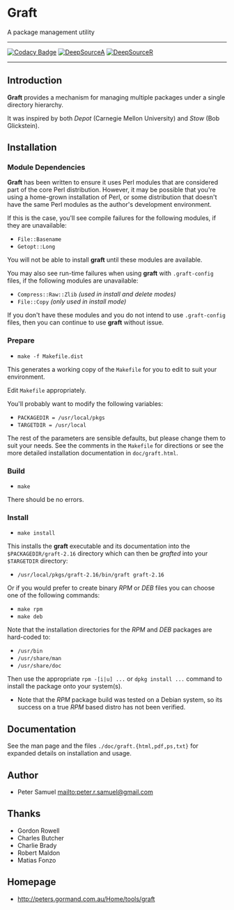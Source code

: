 # **Graft**

A package management utility

---

[![Codacy Badge](https://api.codacy.com/project/badge/Grade/a5fa2ae1caee43b7a12bbc441db667fc)](https://app.codacy.com/gh/johnsonjh/graft?utm_source=github.com&utm_medium=referral&utm_content=johnsonjh/graft&utm_campaign=Badge_Grade_Settings)
[![DeepSourceA](https://deepsource.io/gh/johnsonjh/graft.svg/?label=active+issues)](https://deepsource.io/gh/johnsonjh/graft/?ref=repository-badge)
[![DeepSourceR](https://deepsource.io/gh/johnsonjh/graft.svg/?label=resolved+issues)](https://deepsource.io/gh/johnsonjh/graft/?ref=repository-badge)

---

## Introduction

**Graft** provides a mechanism for managing multiple packages under a single directory hierarchy.

It was inspired by both _Depot_ (Carnegie Mellon University) and _Stow_ (Bob Glickstein).

## Installation

### Module Dependencies

**Graft** has been written to ensure it uses Perl modules that are considered part of the core Perl distribution. However, it may be possible that you're using a home-grown installation of Perl, or some distribution that doesn't have the same Perl modules as the author's development environment.

If this is the case, you'll see compile failures for the following modules, if they are unavailable:

- `File::Basename`
- `Getopt::Long`

You will not be able to install **graft** until these modules are available.

You may also see run-time failures when using **graft** with `.graft-config` files, if the following modules are unavailable:

- `Compress::Raw::Zlib` _(used in install and delete modes)_
- `File::Copy` _(only used in install mode)_

If you don't have these modules and you do not intend to use `.graft-config` files, then you can continue to use **graft** without issue.

### Prepare

- `make -f Makefile.dist`

This generates a working copy of the `Makefile` for you to edit to suit your environment.

Edit `Makefile` appropriately.

You'll probably want to modify the following variables:

- `PACKAGEDIR = /usr/local/pkgs`
- `TARGETDIR = /usr/local`

The rest of the parameters are sensible defaults, but please change them to suit your needs. See the comments in the `Makefile` for directions or see the more detailed installation documentation in `doc/graft.html`.

### Build

- `make`

There should be no errors.

### Install

- `make install`

This installs the **graft** executable and its documentation into the `$PACKAGEDIR/graft-2.16` directory which can then be _grafted_ into your `$TARGETDIR` directory:

- `/usr/local/pkgs/graft-2.16/bin/graft graft-2.16`

Or if you would prefer to create binary _RPM_ or _DEB_ files you can choose one of the following commands:

- `make rpm`
- `make deb`

Note that the installation directories for the _RPM_ and _DEB_ packages are hard-coded to:

- `/usr/bin`
- `/usr/share/man`
- `/usr/share/doc`

Then use the appropriate `rpm -[i|u] ...` or `dpkg install ...` command to install the package onto your system(s).

- Note that the _RPM_ package build was tested on a Debian system, so its success on a true _RPM_ based distro has not been verified.

## Documentation

See the man page and the files `./doc/graft.{html,pdf,ps,txt}` for expanded details on installation and usage.

## Author

- Peter Samuel <mailto:peter.r.samuel@gmail.com>

## Thanks

- Gordon Rowell
- Charles Butcher
- Charlie Brady
- Robert Maldon
- Matias Fonzo

## Homepage

- <http://peters.gormand.com.au/Home/tools/graft>
